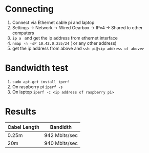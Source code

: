 # Connecting
1. Connect via Ethernet cable pi and laptop
2. Settings -> Network -> Wired Gearbox -> IPv4 -> Shared to other computers
3. ```ip a ```  and get the ip address from ethernet interface
3. ```nmap -n -sP 10.42.0.255/24``` ( or any other address)
4. get the ip address from above and ```ssh pi@<ip address of above>```

# Bandwidth test
1. ```sudo apt-get install iperf```
2. On raspberry pi ```iperf -s```
3. On laptop ```iperf -c <ip address of raspberry pi>```


# Results 

|Cabel Length|Bandidth|
|---|---|
|0.25m|942 Mbits/sec|
|20m|940 Mbits/sec|
